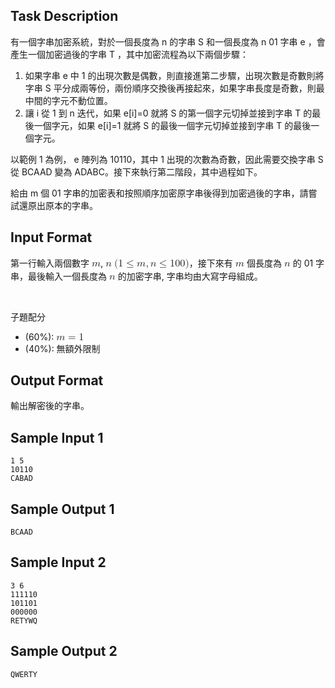 ## Task Description

有一個字串加密系統，對於一個長度為
n
的字串
S
和一個長度為
n
01 字串
e
，會產生一個加密過後的字串
T
，其中加密流程為以下兩個步驟：

1. 如果字串 e 中 1 的出現次數是偶數，則直接進第二步驟，出現次數是奇數則將字串
S
平分成兩等份，兩份順序交換後再接起來，如果字串長度是奇數，則最中間的字元不動位置。
2. 讓
i
從
1
到
n
迭代，如果
e[i]=0
就將
S
的第一個字元切掉並接到字串
T
的最後一個字元，如果
e[i]=1
就將
S
的最後一個字元切掉並接到字串
T
的最後一個字元。

以範例 1 為例，
e
陣列為 10110，其中
1
出現的次數為奇數，因此需要交換字串
S
從 BCAAD 變為 ADABC。接下來執行第二階段，其中過程如下。

 

給由
m
個 01 字串的加密表和按照順序加密原字串後得到加密過後的字串，請嘗試還原出原本的字串。

## Input Format

<p>第一行輸入兩個數字 <mjx-container class="MathJax CtxtMenu_Attached_0" jax="CHTML" style="font-size: 116.6%; position: relative;" tabindex="0" ctxtmenu_counter="19"><mjx-math class="MJX-TEX" aria-hidden="true"><mjx-mi class="mjx-i"><mjx-c class="mjx-c1D45A TEX-I"></mjx-c></mjx-mi></mjx-math><mjx-assistive-mml unselectable="on" display="inline"><math xmlns="http://www.w3.org/1998/Math/MathML"><mi>m</mi></math></mjx-assistive-mml></mjx-container>, <mjx-container class="MathJax CtxtMenu_Attached_0" jax="CHTML" style="font-size: 116.6%; position: relative;" tabindex="0" ctxtmenu_counter="20"><mjx-math class="MJX-TEX" aria-hidden="true"><mjx-mi class="mjx-i"><mjx-c class="mjx-c1D45B TEX-I"></mjx-c></mjx-mi></mjx-math><mjx-assistive-mml unselectable="on" display="inline"><math xmlns="http://www.w3.org/1998/Math/MathML"><mi>n</mi></math></mjx-assistive-mml></mjx-container> <mjx-container class="MathJax CtxtMenu_Attached_0" jax="CHTML" style="font-size: 116.6%; position: relative;" tabindex="0" ctxtmenu_counter="21"><mjx-math class="MJX-TEX" aria-hidden="true"><mjx-mo class="mjx-n"><mjx-c class="mjx-c28"></mjx-c></mjx-mo><mjx-mn class="mjx-n"><mjx-c class="mjx-c31"></mjx-c></mjx-mn><mjx-mo class="mjx-n" space="4"><mjx-c class="mjx-c2264"></mjx-c></mjx-mo><mjx-mi class="mjx-i" space="4"><mjx-c class="mjx-c1D45A TEX-I"></mjx-c></mjx-mi><mjx-mo class="mjx-n"><mjx-c class="mjx-c2C"></mjx-c></mjx-mo><mjx-mi class="mjx-i" space="2"><mjx-c class="mjx-c1D45B TEX-I"></mjx-c></mjx-mi><mjx-mo class="mjx-n" space="4"><mjx-c class="mjx-c2264"></mjx-c></mjx-mo><mjx-mn class="mjx-n" space="4"><mjx-c class="mjx-c31"></mjx-c><mjx-c class="mjx-c30"></mjx-c><mjx-c class="mjx-c30"></mjx-c></mjx-mn><mjx-mo class="mjx-n"><mjx-c class="mjx-c29"></mjx-c></mjx-mo></mjx-math><mjx-assistive-mml unselectable="on" display="inline"><math xmlns="http://www.w3.org/1998/Math/MathML"><mo stretchy="false">(</mo><mn>1</mn><mo>≤</mo><mi>m</mi><mo>,</mo><mi>n</mi><mo>≤</mo><mn>100</mn><mo stretchy="false">)</mo></math></mjx-assistive-mml></mjx-container>，接下來有 <mjx-container class="MathJax CtxtMenu_Attached_0" jax="CHTML" style="font-size: 116.6%; position: relative;" tabindex="0" ctxtmenu_counter="22"><mjx-math class="MJX-TEX" aria-hidden="true"><mjx-mi class="mjx-i"><mjx-c class="mjx-c1D45A TEX-I"></mjx-c></mjx-mi></mjx-math><mjx-assistive-mml unselectable="on" display="inline"><math xmlns="http://www.w3.org/1998/Math/MathML"><mi>m</mi></math></mjx-assistive-mml></mjx-container> 個長度為 <mjx-container class="MathJax CtxtMenu_Attached_0" jax="CHTML" style="font-size: 116.6%; position: relative;" tabindex="0" ctxtmenu_counter="23"><mjx-math class="MJX-TEX" aria-hidden="true"><mjx-mi class="mjx-i"><mjx-c class="mjx-c1D45B TEX-I"></mjx-c></mjx-mi></mjx-math><mjx-assistive-mml unselectable="on" display="inline"><math xmlns="http://www.w3.org/1998/Math/MathML"><mi>n</mi></math></mjx-assistive-mml></mjx-container> 的 01 字串，最後輸入一個長度為 <mjx-container class="MathJax CtxtMenu_Attached_0" jax="CHTML" style="font-size: 116.6%; position: relative;" tabindex="0" ctxtmenu_counter="24"><mjx-math class="MJX-TEX" aria-hidden="true"><mjx-mi class="mjx-i"><mjx-c class="mjx-c1D45B TEX-I"></mjx-c></mjx-mi></mjx-math><mjx-assistive-mml unselectable="on" display="inline"><math xmlns="http://www.w3.org/1998/Math/MathML"><mi>n</mi></math></mjx-assistive-mml></mjx-container> 的加密字串, 字串均由大寫字母組成。</p>
<p>&nbsp;</p>
<p>子題配分</p>
<ul><li>(60%): <mjx-container class="MathJax CtxtMenu_Attached_0" jax="CHTML" style="font-size: 116.6%; position: relative;" tabindex="0" ctxtmenu_counter="25"><mjx-math class="MJX-TEX" aria-hidden="true"><mjx-mi class="mjx-i"><mjx-c class="mjx-c1D45A TEX-I"></mjx-c></mjx-mi><mjx-mo class="mjx-n" space="4"><mjx-c class="mjx-c3D"></mjx-c></mjx-mo><mjx-mn class="mjx-n" space="4"><mjx-c class="mjx-c31"></mjx-c></mjx-mn></mjx-math><mjx-assistive-mml unselectable="on" display="inline"><math xmlns="http://www.w3.org/1998/Math/MathML"><mi>m</mi><mo>=</mo><mn>1</mn></math></mjx-assistive-mml></mjx-container></li><li>(40%): 無額外限制</li></ul>

## Output Format

<p>輸出解密後的字串。</p>

## Sample Input 1

    1 5
    10110
    CABAD

## Sample Output 1

    BCAAD

## Sample Input 2

    3 6
    111110
    101101
    000000
    RETYWQ

## Sample Output 2

    QWERTY